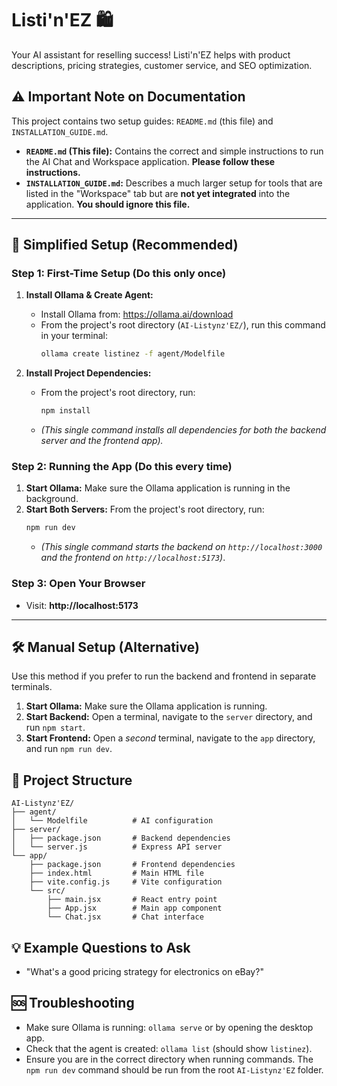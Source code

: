 # Listi'n'EZ 🛍️

Your AI assistant for reselling success! Listi'n'EZ helps with product descriptions, pricing strategies, customer service, and SEO optimization.
 
## ⚠️ Important Note on Documentation
 
This project contains two setup guides: `README.md` (this file) and `INSTALLATION_GUIDE.md`.
 
-   **`README.md` (This file):** Contains the correct and simple instructions to run the AI Chat and Workspace application. **Please follow these instructions.**
-   **`INSTALLATION_GUIDE.md`:** Describes a much larger setup for tools that are listed in the "Workspace" tab but are **not yet integrated** into the application. **You should ignore this file.**
 
---
 
## 🚀 Simplified Setup (Recommended)
 
### Step 1: First-Time Setup (Do this only once)
 
1.  **Install Ollama & Create Agent:**
    -   Install Ollama from: https://ollama.ai/download
    -   From the project's root directory (`AI-Listynz'EZ/`), run this command in your terminal:
        ```bash
        ollama create listinez -f agent/Modelfile
        ```
 
2.  **Install Project Dependencies:**
    -   From the project's root directory, run:
        ```bash
        npm install
        ```
    -   *(This single command installs all dependencies for both the backend server and the frontend app).*
 
### Step 2: Running the App (Do this every time)
 
1.  **Start Ollama:** Make sure the Ollama application is running in the background.
2.  **Start Both Servers:** From the project's root directory, run:
    ```bash
    npm run dev
    ```
    -   *(This single command starts the backend on `http://localhost:3000` and the frontend on `http://localhost:5173`)*.
 
### Step 3: Open Your Browser
 
-   Visit: **http://localhost:5173**
 
---
 
## 🛠️ Manual Setup (Alternative)
 
Use this method if you prefer to run the backend and frontend in separate terminals.
 
1.  **Start Ollama:** Make sure the Ollama application is running.
2.  **Start Backend:** Open a terminal, navigate to the `server` directory, and run `npm start`.
3.  **Start Frontend:** Open a *second* terminal, navigate to the `app` directory, and run `npm run dev`.
 
## 📁 Project Structure
 
```
AI-Listynz'EZ/
├── agent/
│   └── Modelfile          # AI configuration
├── server/
│   ├── package.json       # Backend dependencies
│   └── server.js          # Express API server
└── app/
    ├── package.json       # Frontend dependencies
    ├── index.html         # Main HTML file
    ├── vite.config.js     # Vite configuration
    └── src/
        ├── main.jsx       # React entry point
        ├── App.jsx        # Main app component
        └── Chat.jsx       # Chat interface
```

## 💡 Example Questions to Ask

- "What's a good pricing strategy for electronics on eBay?"

## 🆘 Troubleshooting

- Make sure Ollama is running: `ollama serve` or by opening the desktop app.
- Check that the agent is created: `ollama list` (should show `listinez`).
- Ensure you are in the correct directory when running commands. The `npm run dev` command should be run from the root `AI-Listynz'EZ` folder.